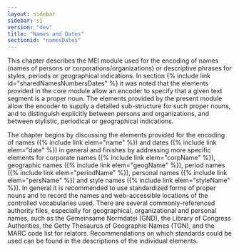 ```yaml
---
layout: sidebar
sidebar: s1
version: "dev"
title: "Names and Dates"
sectionid: "namesDates"
---
```


This chapter describes the MEI module used for the encoding of names (names of persons
or
corporations/organizations) or descriptive phrases for styles, periods or geographical
indications. In section {% include link id="sharedNamesNumbersDates" %} it was noted that the elements
provided in the core module allow an encoder to specify that a given text segment
is a proper
noun. The elements provided by the present module allow the encoder to supply a detailed
sub-structure for such proper nouns, and to distinguish explicitly between persons
and
organizations, and between stylistic, periodical or geographical indications.

The chapter begins by discussing the elements provided for the encoding of names ({% include link elem="name" %}) and dates ({% include link elem="date" %}) in general and finishes by
addressing more specific elements for corporate names ({% include link elem="corpName" %}),
geographic names ({% include link elem="geogName" %}), period names ({% include link elem="periodName" %}), personal names ({% include link elem="persName" %}) and style names ({% include link elem="styleName" %}). In general it is recommended to use standardized forms of proper
nouns and to record the names and web-accessible locations of the controlled vocabularies
used.
There are several commonly-referenced authority files, especially for geographical,
organizational and personal names, such as the Gemeinsame Normdatei (GND), the Library
of
Congress Authorities, the Getty Thesaurus of Geographic Names (TGN), and the MARC
code list for
relators. Recommendations on which standards could be used can be found in the descriptions
of
the individual elements.

